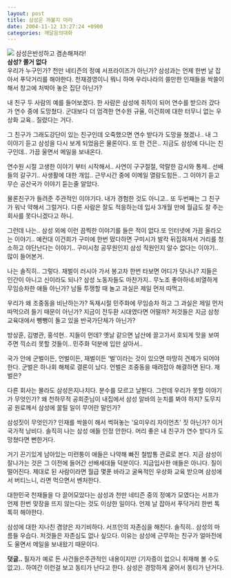 ```yaml
---
layout: post
title: 삼성은 까불지 마라
date: 2004-11-12 13:27:24 +0900
categories: 깨달음의대화
---
```

  
<IMG src="http://www1.seoprise.com/victory/osjoon/bbs/data/editor_01/20041112094506060.jpg" border=0> 삼성은반성하고 겸손해져라!   
**삼성? 쫄거 없다**   
우리가 누구인가? 천만 네티즌의 정예 서프라이즈가 아닌가? 삼성과는 언제 한번 날 잡아서 푸닥거리를 해야한다. 천재경영이니 뭐니 하며 우리나라의 쓸만한 인재들을 싹쓸이 해서 창고에 처박아 놓은 집단 아닌가?    
  
내 친구 두 사람의 예를 들어보겠다. 한 사람은 삼성에 취직이 되어 연수를 받으러 갔다가 연수 중에 도망쳤다. 군대보다 더 엄격한 연수원 규율, 이건희에 대한 터무니 없는 우상화 교육.. 질렸다는 거다.    
  
그 친구가 그래도강단이 있는 친구인데 오죽했으면 연수 받다가 도망을 쳤겠나.. 내 그 이야기 듣고 삼성을 다시 보게 되었음은 물론이다. 또 한 건은.. 지금도 삼성에 다니는 친구인데.. 가끔 울면서 메일을 보내온다.    
  
연수원 시절 고생한 이야기 부터 시작해서.. 사연이 구구절절, 악랄한 감시와 통제.. 선배들의 갈구기.. 사생활에 대한 개입.. 근무시간 중에 이메일 열람도힘든.. 그 이야기 듣고 무슨 공산국가 이야기 듣는줄 알았다.    
  
물론친구가 들려준 주관적인 이야기다. 내가 경험한 것도 아니고.. 또 두번째는 그 친구가 워낙 약해서 그럴거다. 다른 사람은 잘도 적응하는데 입사 3개월 만에 월급도 잘 주는 회사를 못다니겠다고 하니.    
  
그런데 나는.. 삼성 외에 이런 끔찍한 이야기를 들은 적이 없다.또 인터넷에 가끔 올라오는 이야기.. 예컨대 이건희가 구미에 한번 떴다하면 구미시가 발칵 뒤집혀져서 거리를 청소하고 야단난다는 이야기.. 구미시청 공무원인지 삼성 직원인지 알수 없다는 이야기.. 많이 들어본거.    
  
나는 솔직히.. 그렇다. 재벌이 러시아 가서 봉고차 한번 타보면 어디가 덧나나? 지들은 인간이 아니고 신이라도 되나? 삼성 노동자들도 마찬가지.. 무노조 좋아하네.비열하게 무임승차한 애들 아닌가? 남들 투쟁할 때 놀고 과실은 제일 먼저 따먹고.    
  
우리가 왜 조중동을 비난하는가? 독재시절 민주화에 무임승차 하고 그 과실은 제일 먼저 따먹으려 들기 때문이 아닌가? 지금이 전두환 시대였다면 어떨까? 저것들은 지금 삼청교육대에서 뺑뺑이 돌고 있을 반국가단체가 아닌가? 
  
  
방상훈, 김병관, 홍석현.. 지들이 먼데? 옛날 같으면 남산에 끌고가서 호되게 맛을 보여주면 끽소리 못할 것들이.. 민주화 덕분에 입만 살아서..    
  
국가 안에 군벌이든, 언벌이든, 재벌이든 ‘벌’이라는 것이 있으면 마땅히 견제가 되어야 한다. 군벌은 하나회 해체로 결론이 났다. 언벌은 조중동을 때려잡아 해결하면 된다. 재벌은?    
  
다른 회사는 몰라도 삼성은지나치다. 분수를 모르고 날뛴다. 그런데 우리가 못할 이야기가 무엇인가? 왜 천하무적 공희준님이 내집에서 삼성 알바의 눈치를 봐야 하지? 도무지 공 원로께서 삼성에 꿇릴 일이 무어란 말인가?    
  
삼성짓이 무엇인가? 인재를 싹쓸이 해서 썩혀놓는 '요미우리 자이언츠' 짓 아닌가? 이거 국가적 낭비다. 솔직히 나는 삼성 애들 인정 안한다. 머리 좋은 내 친구가 연수 받다가 도망쳤다면 뻔한거다.    
  
거기 끈기있게 남아있는 미련퉁이 애들은 나약해 빠진 철밥통 관료로 본다. 지금 삼성이 잘나가는 것은 그 이전에 들어간 선배세대들 덕분이다. 지금입사한 애들은 아니다. 질이 떨어진다. 제대로 된 사람이라면 월급 몇푼 바라고 굴욕적인 우상화 교육 받으며 삼성에서 버티느니, 라면 먹으면서 벤처한다.    
  
대한민국 천재들을 다 끌어모았다는 삼성과 천만 네티즌 중의 정예가 모였다는 서프가 언제 한번 맞장을 뜨지 않는다는 것도 이상한 일이다. 언제 날 잡아서 푸닥거리 한번 톡톡히 해야한다.    
  
삼성에 대한 지나친 겸양은 자기비하다. 서프인의 자존심을 해친다. 솔직히.. 삼성의 마름들 우습다. 저것들은 자존심도 없나 싶으다. 이유는 삼성에 근무하는 친구가 얼마전에도 울면서 메일을 보내왔기 때문이다.    
  
**덧글..** 필자가 예로 든 사건들은주관적인 내용이지만 (기자증이 없으니 취재해 볼 수도 없고).. 하여간 이런걸 보고 동티가 난다고 한다. 삼성은 경망하게 굴어서 동티가 난거다.